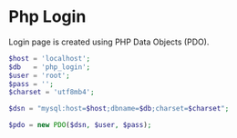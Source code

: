 # Php Login 

Login page is created using PHP Data Objects (PDO).


```php
$host = 'localhost';
$db   = 'php_login';
$user = 'root';
$pass = '';
$charset = 'utf8mb4';

$dsn = "mysql:host=$host;dbname=$db;charset=$charset";

$pdo = new PDO($dsn, $user, $pass);
```